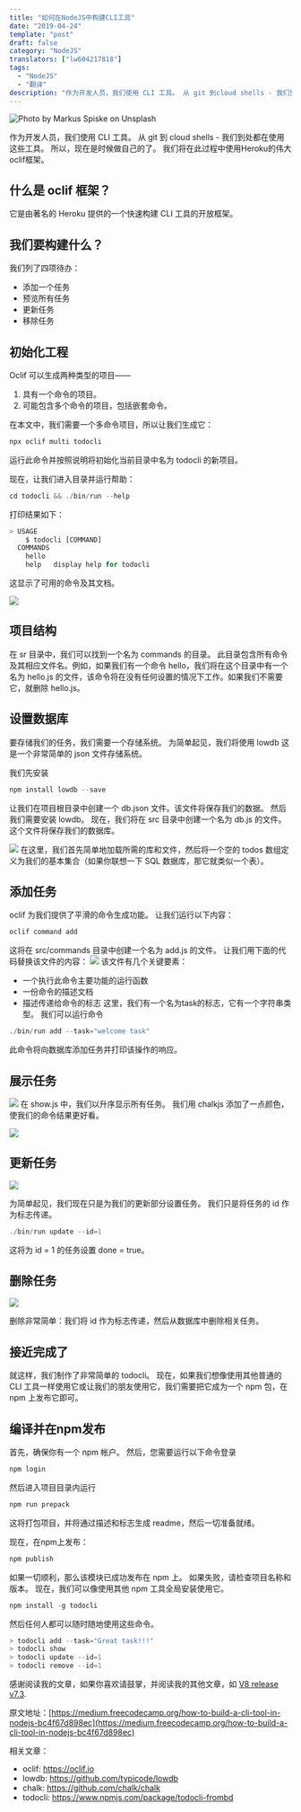 ```yaml
---
title: "如何在NodeJS中构建CLI工具"
date: "2019-04-24"
template: "post"
draft: false
category: "NodeJS"
translators: ["lw604217818"]
tags:
  - "NodeJS"
  - "翻译"
description: "作为开发人员，我们使用 CLI 工具。 从 git 到cloud shells - 我们到处都在使用这些工具。 所以，现在是时候做自己的了。 我们将在此过程中使用 Heroku 的伟大 oclif 框架。"
---
```


![Photo by Markus Spiske on Unsplash](./images/1.jpeg)

作为开发人员，我们使用 CLI 工具。 从 git 到 cloud shells - 我们到处都在使用这些工具。 所以，现在是时候做自己的了。 我们将在此过程中使用Heroku的伟大oclif框架。

## 什么是 oclif 框架？

它是由著名的 Heroku 提供的一个快速构建 CLI 工具的开放框架。

## 我们要构建什么？

我们列了四项待办：
- 添加一个任务
- 预览所有任务
- 更新任务
- 移除任务


## 初始化工程

Oclif 可以生成两种类型的项目——
1. 具有一个命令的项目。
2. 可能包含多个命令的项目，包括嵌套命令。

在本文中，我们需要一个多命令项目，所以让我们生成它：

```js
npx oclif multi todocli
```

运行此命令并按照说明将初始化当前目录中名为 todocli 的新项目。

现在，让我们进入目录并运行帮助：

```js
cd todocli && ./bin/run --help
```
打印结果如下：
```js
> USAGE   
    $ todocli [COMMAND]  
  COMMANDS
    hello   
    help   display help for todocli
```
这显示了可用的命令及其文档。

![](./images/2.png)

## 项目结构

在 sr 目录中，我们可以找到一个名为 commands 的目录。 此目录包含所有命令及其相应文件名。例如，如果我们有一个命令 hello，我们将在这个目录中有一个名为 hello.js 的文件，该命令将在没有任何设置的情况下工作。如果我们不需要它，就删除 hello.js。

## 设置数据库

要存储我们的任务，我们需要一个存储系统。 为简单起见，我们将使用 lowdb 这是一个非常简单的 json 文件存储系统。 

我们先安装

```js
npm install lowdb --save
```
让我们在项目根目录中创建一个 db.json 文件。该文件将保存我们的数据。 然后我们需要安装 lowdb。 现在，我们将在 src 目录中创建一个名为 db.js 的文件。 这个文件将保存我们的数据库。

![](./images/3.png)
在这里，我们首先简单地加载所需的库和文件，然后将一个空的 todos 数组定义为我们的基本集合（如果你联想一下 SQL 数据库，那它就类似一个表）。

## 添加任务
oclif 为我们提供了平滑的命令生成功能。 让我们运行以下内容：

```js
oclif command add
```
这将在 src/commands 目录中创建一个名为 add.js 的文件。 让我们用下面的代码替换该文件的内容：
![](./images/4.png)
该文件有几个关键要素：
- 一个执行此命令主要功能的运行函数
- 一份命令的描述文档
- 描述传递给命令的标志
这里，我们有一个名为task的标志，它有一个字符串类型。 我们可以运行命令

```js
./bin/run add --task="welcome task"
```
此命令将向数据库添加任务并打印该操作的响应。

## 展示任务
![](./images/5.png)
在 show.js 中，我们以升序显示所有任务。 我们用 chalkjs 添加了一点颜色，使我们的命令结果更好看。

![](./images/6.png)

## 更新任务
![](./images/7.png)

为简单起见，我们现在只是为我们的更新部分设置任务。 我们只是将任务的 id 作为标志传递。

```js
./bin/run update --id=1
```

这将为 id = 1 的任务设置 done = true。

## 删除任务
![](./images/8.png)

删除非常简单：我们将 id 作为标志传递，然后从数据库中删除相关任务。

## 接近完成了
就这样，我们制作了非常简单的 todocli。 现在，如果我们想像使用其他普通的 CLI 工具一样使用它或让我们的朋友使用它，我们需要把它成为一个 npm 包，在 npm 上发布它即可。

## 编译并在npm发布
首先，确保你有一个 npm 帐户。 然后，您需要运行以下命令登录

```js
npm login
```

然后进入项目目录内运行

```js
npm run prepack
```

这将打包项目，并将通过描述和标志生成 readme，然后一切准备就绪。

现在，在npm上发布：

```js
npm publish
```

如果一切顺利，那么该模块已成功发布在 npm 上。 如果失败，请检查项目名称和版本。
现在，我们可以像使用其他 npm 工具全局安装使用它。

```js
npm install -g todocli
```

然后任何人都可以随时随地使用这些命令。

```js
> todocli add --task="Great task!!!"
> todocli show
> todocli update --id=1
> todocli remove --id=1
```

感谢阅读我的文章，如果你喜欢请鼓掌，并阅读我的其他文章，如
 [V8 release v7.3](https://fenews.org/posts/V8-release-v7.3/).

原文地址：[https://medium.freecodecamp.org/how-to-build-a-cli-tool-in-nodejs-bc4f67d898ec](https://medium.freecodecamp.org/how-to-build-a-cli-tool-in-nodejs-bc4f67d898ec)

相关文章：
- oclif: https://oclif.io
- lowdb: https://github.com/typicode/lowdb
- chalk: https://github.com/chalk/chalk
- todocli: https://www.npmjs.com/package/todocli-frombd
